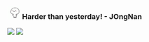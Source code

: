 ### <img src="https://github.com/jongnan/jongnan/blob/master/dance.gif" width=30px/> Harder than yesterday! - JOngNan

<img src="https://github-readme-stats.vercel.app/api?username=jongnan&show_icons=true&theme=radical" width="51%"> <img src="https://github-readme-stats.vercel.app/api/top-langs/?username=jongnan&layout=compact" width="47%">
